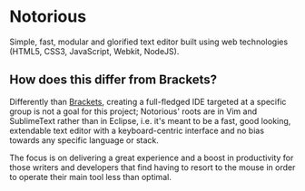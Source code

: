 Notorious
=========

Simple, fast, modular and glorified text editor built using web technologies
(HTML5, CSS3, JavaScript, Webkit, NodeJS).

How does this differ from Brackets?
-----------------------------------

Differently than [Brackets](http://brackets.io), creating a full-fledged IDE
targeted at a specific group is not a goal for this project; Notorious' roots
are in Vim and SublimeText rather than in Eclipse, i.e. it's meant to be a
fast, good looking, extendable text editor with a keyboard-centric interface
and no bias towards any specific language or stack.

The focus is on delivering a great experience and a boost in productivity for
those writers and developers that find having to resort to the mouse in order
to operate their main tool less than optimal.
